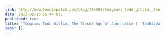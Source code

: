 ```yaml
---
link: http://www.tomdispatch.com/blog/175692/tomgram:_todd_gitlin,_the_tinsel_age_of_journalism/
date: 2013-05-15 15:44 UTC
published: true
title: 'Tomgram: Todd Gitlin, The Tinsel Age of Journalism |  TomDispatch'
tags: []
---
```



